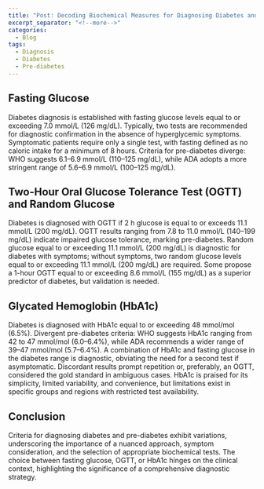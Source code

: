 ```yaml
---
title: "Post: Decoding Biochemical Measures for Diagnosing Diabetes and Pre-diabetes"
excerpt_separator: "<!--more-->"
categories:
  - Blog
tags:
  - Diagnosis
  - Diabetes
  - Pre-diabetes
---
```


<h2> Fasting Glucose </h2>
Diabetes diagnosis is established with fasting glucose levels equal to or exceeding 7.0 mmol/L (126 mg/dL). Typically, two tests are recommended for diagnostic confirmation in the absence of hyperglycemic symptoms. Symptomatic patients require only a single test, with fasting defined as no caloric intake for a minimum of 8 hours. Criteria for pre-diabetes diverge: WHO suggests 6.1–6.9 mmol/L (110–125 mg/dL), while ADA adopts a more stringent range of 5.6–6.9 mmol/L (100–125 mg/dL).

<h2> Two-Hour Oral Glucose Tolerance Test (OGTT) and Random Glucose </h2>
Diabetes is diagnosed with OGTT if 2 h glucose is equal to or exceeds 11.1 mmol/L (200 mg/dL). OGTT results ranging from 7.8 to 11.0 mmol/L (140–199 mg/dL) indicate impaired glucose tolerance, marking pre-diabetes. Random glucose equal to or exceeding 11.1 mmol/L (200 mg/dL) is diagnostic for diabetes with symptoms; without symptoms, two random glucose levels equal to or exceeding 11.1 mmol/L (200 mg/dL) are required. Some propose a 1-hour OGTT equal to or exceeding 8.6 mmol/L (155 mg/dL) as a superior predictor of diabetes, but validation is needed.

<h2> Glycated Hemoglobin (HbA1c) </h2>
Diabetes is diagnosed with HbA1c equal to or exceeding 48 mmol/mol (6.5%). Divergent pre-diabetes criteria: WHO suggests HbA1c ranging from 42 to 47 mmol/mol (6.0–6.4%), while ADA recommends a wider range of 39–47 mmol/mol (5.7–6.4%). A combination of HbA1c and fasting glucose in the diabetes range is diagnostic, obviating the need for a second test if asymptomatic. Discordant results prompt repetition or, preferably, an OGTT, considered the gold standard in ambiguous cases. HbA1c is praised for its simplicity, limited variability, and convenience, but limitations exist in specific groups and regions with restricted test availability.

<h2> Conclusion </h2>
Criteria for diagnosing diabetes and pre-diabetes exhibit variations, underscoring the importance of a nuanced approach, symptom consideration, and the selection of appropriate biochemical tests. The choice between fasting glucose, OGTT, or HbA1c hinges on the clinical context, highlighting the significance of a comprehensive diagnostic strategy.